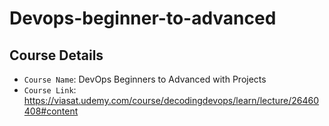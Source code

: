 # Devops-beginner-to-advanced

## Course Details
- `Course Name`: DevOps Beginners to Advanced with Projects
- `Course Link`: https://viasat.udemy.com/course/decodingdevops/learn/lecture/26460408#content